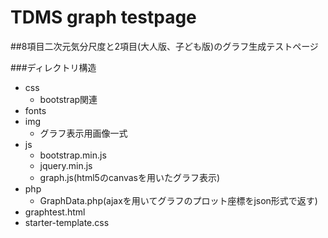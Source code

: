 TDMS graph testpage
=========

##8項目二次元気分尺度と2項目(大人版、子ども版)のグラフ生成テストページ

###ディレクトリ構造

* css	
  - bootstrap関連
* fonts	
* img	
  - グラフ表示用画像一式
* js	
  - bootstrap.min.js
  - jquery.min.js
  - graph.js(html5のcanvasを用いたグラフ表示)
* php	
  - GraphData.php(ajaxを用いてグラフのプロット座標をjson形式で返す)
* graphtest.html
* starter-template.css	


